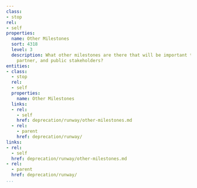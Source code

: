 ```yaml
---
class:
- stop
rel:
- self
properties:
  name: Other Milestones
  sort: 4318
  level: 3
  description: What other milestones are there that will be important to internal,
    partner, and public stakeholders?
entities:
- class:
  - stop
  rel:
  - self
  properties:
    name: Other Milestones
  links:
  - rel:
    - self
    href: deprecation/runway/other-milestones.md
  - rel:
    - parent
    href: deprecation/runway/
links:
- rel:
  - self
  href: deprecation/runway/other-milestones.md
- rel:
  - parent
  href: deprecation/runway/
...
```

